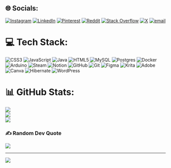 
## 🌐 Socials:
[![Instagram](https://img.shields.io/badge/Instagram-%23E4405F.svg?logo=Instagram&logoColor=white)](https://instagram.com/saloni.tk) [![LinkedIn](https://img.shields.io/badge/LinkedIn-%230077B5.svg?logo=linkedin&logoColor=white)](https://linkedin.com/in/saloni-khule-3162a928a/) [![Pinterest](https://img.shields.io/badge/Pinterest-%23E60023.svg?logo=Pinterest&logoColor=white)](https://pinterest.com/rinneackerman) [![Reddit](https://img.shields.io/badge/Reddit-%23FF4500.svg?logo=Reddit&logoColor=white)](https://reddit.com/user/brown_eye888) [![Stack Overflow](https://img.shields.io/badge/-Stackoverflow-FE7A16?logo=stack-overflow&logoColor=white)](https://stackoverflow.com/users/31233736/saloni-khule) [![X](https://img.shields.io/badge/X-black.svg?logo=X&logoColor=white)](https://x.com/salonitk88) [![email](https://img.shields.io/badge/Email-D14836?logo=gmail&logoColor=white)](mailto:salonitkhule@gmail.com) 

# 💻 Tech Stack:
![CSS3](https://img.shields.io/badge/css3-%231572B6.svg?style=for-the-badge&logo=css3&logoColor=white) ![JavaScript](https://img.shields.io/badge/javascript-%23323330.svg?style=for-the-badge&logo=javascript&logoColor=%23F7DF1E) ![Java](https://img.shields.io/badge/java-%23ED8B00.svg?style=for-the-badge&logo=openjdk&logoColor=white) ![HTML5](https://img.shields.io/badge/html5-%23E34F26.svg?style=for-the-badge&logo=html5&logoColor=white) ![MySQL](https://img.shields.io/badge/mysql-4479A1.svg?style=for-the-badge&logo=mysql&logoColor=white) ![Postgres](https://img.shields.io/badge/postgres-%23316192.svg?style=for-the-badge&logo=postgresql&logoColor=white) ![Docker](https://img.shields.io/badge/docker-%230db7ed.svg?style=for-the-badge&logo=docker&logoColor=white) ![Arduino](https://img.shields.io/badge/-Arduino-00979D?style=for-the-badge&logo=Arduino&logoColor=white) ![Steam](https://img.shields.io/badge/steam-%23000000.svg?style=for-the-badge&logo=steam&logoColor=white) ![Notion](https://img.shields.io/badge/Notion-%23000000.svg?style=for-the-badge&logo=notion&logoColor=white) ![GitHub](https://img.shields.io/badge/github-%23121011.svg?style=for-the-badge&logo=github&logoColor=white) ![Git](https://img.shields.io/badge/git-%23F05033.svg?style=for-the-badge&logo=git&logoColor=white) ![Figma](https://img.shields.io/badge/figma-%23F24E1E.svg?style=for-the-badge&logo=figma&logoColor=white) ![Krita](https://img.shields.io/badge/Krita-203759?style=for-the-badge&logo=krita&logoColor=EEF37B) ![Adobe](https://img.shields.io/badge/adobe-%23FF0000.svg?style=for-the-badge&logo=adobe&logoColor=white) ![Canva](https://img.shields.io/badge/Canva-%2300C4CC.svg?style=for-the-badge&logo=Canva&logoColor=white) ![Hibernate](https://img.shields.io/badge/Hibernate-59666C?style=for-the-badge&logo=Hibernate&logoColor=white) ![WordPress](https://img.shields.io/badge/WordPress-%23117AC9.svg?style=for-the-badge&logo=WordPress&logoColor=white)
# 📊 GitHub Stats:
![](https://github-readme-stats.vercel.app/api?username=saloni-tkhule8&theme=dark&hide_border=false&include_all_commits=false&count_private=false)<br/>
![](https://nirzak-streak-stats.vercel.app/?user=saloni-tkhule8&theme=dark&hide_border=false)<br/>
![](https://github-readme-stats.vercel.app/api/top-langs/?username=saloni-tkhule8&theme=dark&hide_border=false&include_all_commits=false&count_private=false&layout=compact)

### ✍️ Random Dev Quote
![](https://quotes-github-readme.vercel.app/api?type=horizontal&theme=dark)

---
[![](https://visitcount.itsvg.in/api?id=saloni-tkhule8&icon=9&color=13)](https://visitcount.itsvg.in)

<!-- Proudly created with GPRM ( https://gprm.itsvg.in ) -->
